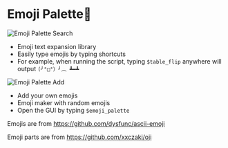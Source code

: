 # Emoji Palette🎨

![Emoji Palette Search](https://user-images.githubusercontent.com/65575771/213764894-41623a5f-15df-467d-984d-7cd0a4b9bd60.jpg)

- Emoji text expansion library
- Easily type emojis by typing shortcuts
- For example, when running the script, typing `$table_flip` anywhere will output `(╯°□°）╯︵ ┻━┻`

![Emoji Palette Add](https://user-images.githubusercontent.com/65575771/213765013-64272795-d064-460a-8e1c-1e3a23a1b72d.jpg)

- Add your own emojis
- Emoji maker with random emojis
- Open the GUI by typing `$emoji_palette`

Emojis are from <https://github.com/dysfunc/ascii-emoji>

Emoji parts are from <https://github.com/xxczaki/oji>
